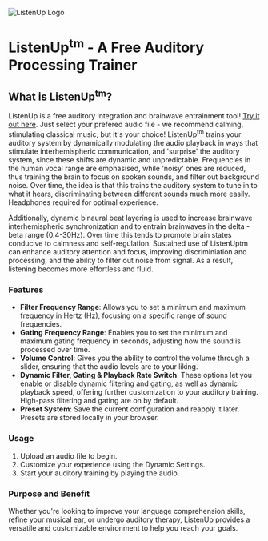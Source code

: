 
![ListenUp Logo](/icons/icon-512x512.png)
# ListenUp<sup>tm</sup> - A Free Auditory Processing Trainer


## What is ListenUp<sup>tm</sup>?

 ListenUp is a free auditory integration and brainwave entrainment tool! [Try it out here](https://ListenUp.brainy-bots.com/). Just select your prefered audio file - we recommend calming, stimulating classical music, but it's your choice! ListenUp<sup>tm</sup> trains your auditory system by dynamically modulating the audio playback in ways that stimulate interhemispheric communication, and 'surprise' the auditory system, since these shifts are dynamic and unpredictable. Frequencies in the human vocal range are emphasised, while 'noisy' ones are reduced, thus training the brain to focus on spoken sounds, and filter out background noise. Over time, the idea is that this trains the auditory system to tune in to what it hears, discriminating between different sounds much more easily. Headphones required for optimal experience.

 Additionally, dynamic binaural beat layering is used to increase brainwave interhemispheric synchronization and to entrain brainwaves in the delta - beta range (0.4-30Hz). Over time this tends to promote brain states conducive to calmness and self-regulation. Sustained use of ListenUptm can enhance auditory attention and focus, improving discriminiation and processing, and the ability to filter out noise from signal. As a result, listening becomes more effortless and fluid.

### Features

- **Filter Frequency Range**: Allows you to set a minimum and maximum frequency in Hertz (Hz), focusing on a specific range of sound frequencies.
- **Gating Frequency Range**: Enables you to set the minimum and maximum gating frequency in seconds, adjusting how the sound is processed over time.
- **Volume Control**: Gives you the ability to control the volume through a slider, ensuring that the audio levels are to your liking.
- **Dynamic Filter, Gating  & Playback Rate Switch**: These options let you enable or disable dynamic filtering and gating, as well as dynamic playback speed, offering further customization to your auditory training. High-pass filtering and gating are on by default.
- **Preset System**: Save the current configuration and reapply it later. Presets are stored locally in your browser.

### Usage

1. Upload an audio file to begin.
2. Customize your experience using the Dynamic Settings.
3. Start your auditory training by playing the audio.

### Purpose and Benefit

Whether you're looking to improve your language comprehension skills, refine your musical ear, or undergo auditory therapy, ListenUp provides a versatile and customizable environment to help you reach your goals.

